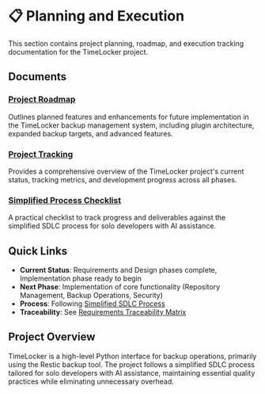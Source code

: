 # 📋 Planning and Execution

This section contains project planning, roadmap, and execution tracking documentation for the TimeLocker project.

## Documents

### [Project Roadmap](roadmap.md)

Outlines planned features and enhancements for future implementation in the TimeLocker backup management system, including plugin architecture, expanded backup
targets, and advanced features.

### [Project Tracking](project-tracking.md)

Provides a comprehensive overview of the TimeLocker project's current status, tracking metrics, and development progress across all phases.

### [Simplified Process Checklist](simplified-process-checklist.md)

A practical checklist to track progress and deliverables against the simplified SDLC process for solo developers with AI assistance.

## Quick Links

- **Current Status**: Requirements and Design phases complete, Implementation phase ready to begin
- **Next Phase**: Implementation of core functionality (Repository Management, Backup Operations, Security)
- **Process**: Following [Simplified SDLC Process](../guidelines/simplified-sdlc-process.md)
- **Traceability**: See [Requirements Traceability Matrix](../A-traceability/requirements-traceability-matrix.md)

## Project Overview

TimeLocker is a high-level Python interface for backup operations, primarily using the Restic backup tool. The project follows a simplified SDLC process
tailored for solo developers with AI assistance, maintaining essential quality practices while eliminating unnecessary overhead.
